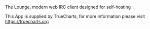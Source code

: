 The Lounge, modern web IRC client designed for self-hosting

This App is supplied by TrueCharts, for more information please visit https://truecharts.org
